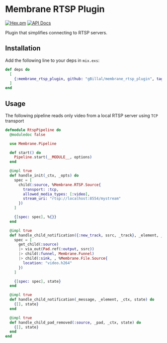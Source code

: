 # Membrane RTSP Plugin

[![Hex.pm](https://img.shields.io/hexpm/v/membrane_rtsp_plugin.svg)](https://hex.pm/packages/membrane_rtsp_plugin)
[![API Docs](https://img.shields.io/badge/api-docs-yellow.svg?style=flat)](https://hexdocs.pm/membrane_rtsp_plugin)

Plugin that simplifies connecting to RTSP servers.

## Installation

Add the following line to your deps in `mix.exs`:

```elixir
def deps do
  [
    {:membrane_rtsp_plugin, github: "gBillal/membrane_rtsp_plugin", tag: "v0.1.3"}
  ]
end
```

## Usage

The following pipeline reads only video from a local RTSP server using `TCP` transport

```elixir
defmodule RtspPipeline do
  @moduledoc false

  use Membrane.Pipeline

  def start() do
    Pipeline.start(__MODULE__, options)
  end

  @impl true
  def handle_init(_ctx, _opts) do
    spec = [
      child(:source, %Membrane.RTSP.Source{
        transport: :tcp,
        allowed_media_types: [:video],
        stream_uri: "rtsp://localhost:8554/mystream"
      })
    ]

    {[spec: spec], %{}}
  end

  @impl true
  def handle_child_notification({:new_track, ssrc, _track}, _element, _ctx, state) do
    spec = [
      get_child(:source)
      |> via_out(Pad.ref(:output, ssrc))
      |> child(:funnel, Membrane.Funnel)
      |> child(:sink, , %Membrane.File.Source{
        location: "video.h264"
      })
    ]

    {[spec: spec], state}
  end

  @impl true
  def handle_child_notification(_message, _element, _ctx, state) do
    {[], state}
  end

  @impl true
  def handle_child_pad_removed(:source, _pad, _ctx, state) do
    {[], state}
  end
end
```